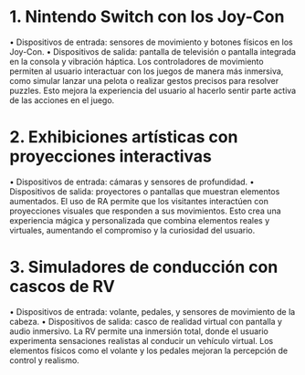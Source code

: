 # 1. Nintendo Switch con los Joy-Con
•	Dispositivos de entrada: sensores de movimiento y botones físicos en los Joy-Con.
•	Dispositivos de salida: pantalla de televisión o pantalla integrada en la consola y vibración háptica.
Los controladores de movimiento permiten al usuario interactuar con los juegos de manera más inmersiva, como simular lanzar una pelota o realizar gestos precisos para resolver puzzles. Esto mejora la experiencia del usuario al hacerlo sentir parte activa de las acciones en el juego.

# 2. Exhibiciones artísticas con proyecciones interactivas
•	Dispositivos de entrada: cámaras y sensores de profundidad.
•	Dispositivos de salida: proyectores o pantallas que muestran elementos aumentados.
El uso de RA permite que los visitantes interactúen con proyecciones visuales que responden a sus movimientos. Esto crea una experiencia mágica y personalizada que combina elementos reales y virtuales, aumentando el compromiso y la curiosidad del usuario.

# 3. Simuladores de conducción con cascos de RV 
•	Dispositivos de entrada: volante, pedales, y sensores de movimiento de la cabeza.
•	Dispositivos de salida: casco de realidad virtual con pantalla y audio inmersivo.
La RV permite una inmersión total, donde el usuario experimenta sensaciones realistas al conducir un vehículo virtual. Los elementos físicos como el volante y los pedales mejoran la percepción de control y realismo.
